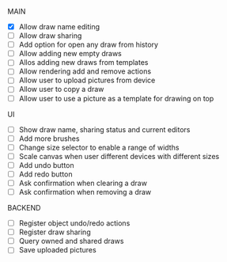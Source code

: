 MAIN

- [x] Allow draw name editing
- [ ] Allow draw sharing
- [ ] Add option for open any draw from history
- [ ] Allow adding new empty draws
- [ ] Allos adding new draws from templates
- [ ] Allow rendering add and remove actions
- [ ] Allow user to upload pictures from device
- [ ] Allow user to copy a draw
- [ ] Allow user to use a picture as a template for drawing on top

UI

- [ ] Show draw name, sharing status and current editors
- [ ] Add more brushes
- [ ] Change size selector to enable a range of widths
- [ ] Scale canvas when user different devices with different sizes
- [ ] Add undo button
- [ ] Add redo button
- [ ] Ask confirmation when clearing a draw
- [ ] Ask confirmation when removing a draw

BACKEND
- [ ] Register object undo/redo actions
- [ ] Register draw sharing
- [ ] Query owned and shared draws
- [ ] Save uploaded pictures
